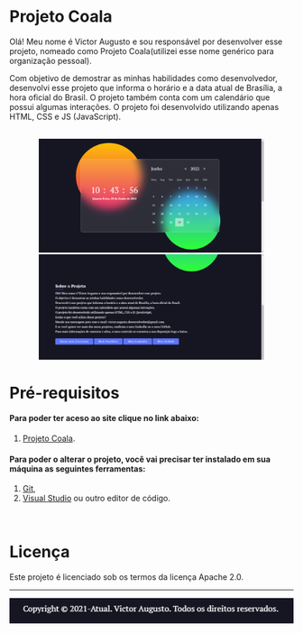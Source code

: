 # Projeto Coala

Olá! Meu nome é Victor Augusto e sou responsável por desenvolver esse projeto, nomeado como Projeto Coala(utilizei esse nome genérico para organização pessoal).

Com objetivo de demostrar as minhas habilidades como desenvolvedor, desenvolvi esse projeto que informa o horário e a data atual de Brasília, a hora oficial do Brasil. O projeto também conta com um calendário que possui algumas interações. O projeto foi desenvolvido utilizando apenas HTML, CSS e JS (JavaScript).
</br>
</br>

<div align="center">
<img src="https://github.com/VictorAugustoRodriguesGomes/Projeto_Coala/blob/main/src/img/gitBase/p1.PNG" width="400"/>
<img src="https://github.com/VictorAugustoRodriguesGomes/Projeto_Coala/blob/main/src/img/gitBase/p2.PNG" width="400"/>
</div>

# Pré-requisitos
#### Para poder ter aceso ao  site clique no link abaixo: 
1. [Projeto Coala](https://projeto-coala.web.app/).
#### Para poder o alterar o projeto, você vai precisar ter instalado em sua máquina as seguintes ferramentas:
1. [Git](https://git-scm.com),
2. [Visual Studio](https://code.visualstudio.com/) ou outro editor de código.

</br>

# Licença

Este projeto é licenciado sob os termos da licença Apache 2.0.

---------
<img src="https://github.com/VictorAugustoRodriguesGomes/Projeto_Coala/blob/main/src/img/gitBase/p3.PNG?raw=true"/>

